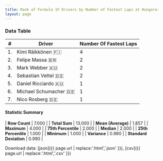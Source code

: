 ```yaml
---
title: Rank of Formula 1® Drivers by Number of Fastest Laps at Hungaroring
layout: page
---
```


<canvas id="chart" width="400" height="180"></canvas>
<script>
var data = {
    "datasets": [
        {
            "backgroundColor": [
                "#f3a935",
                "#f3a935",
                "#f3a935",
                "#f3a935",
                "#f3a935",
                "#f3a935",
                "#f3a935"
            ],
            "borderColor": [
                "#f68639",
                "#f68639",
                "#f68639",
                "#f68639",
                "#f68639",
                "#f68639",
                "#f68639"
            ],
            "borderWidth": 1,
            "data": [
                4.0,
                2.0,
                2.0,
                2.0,
                1.0,
                1.0,
                1.0
            ],
            "label": "Number Of Fastest Laps"
        }
    ],
    "labels": [
        "Kimi Räikkönen",
        "Felipe Massa",
        "Mark Webber",
        "Sebastian Vettel",
        "Daniel Ricciardo",
        "Michael Schumacher",
        "Nico Rosberg"
    ]
};
var options = {
  legend: {
    display: false
  },
  scales: {
    xAxes: [{
      ticks: {
        beginAtZero: true,
        maxRotation: 180,
        display: window.innerWidth > 800
      }
    }],
    yAxes: [{
      ticks: {
        beginAtZero: true
      }
    }]
  },
  onResize: function(chart, size) {
    chart.options.scales.xAxes[0].ticks.display = size.width > 800;
  }
};
var chart = new Chart("chart", {
    data: data,
    type: 'bar',
    options: options
});
</script>



### Data Table

| # | Driver | Number Of Fastest Laps |
|--|--|--|
| 1. | Kimi Räikkönen 🇫🇮 | 4 |
| 2. | Felipe Massa 🇧🇷 | 2 |
| 3. | Mark Webber 🇦🇺 | 2 |
| 4. | Sebastian Vettel 🇩🇪 | 2 |
| 5. | Daniel Ricciardo 🇦🇺 | 1 |
| 6. | Michael Schumacher 🇩🇪 | 1 |
| 7. | Nico Rosberg 🇩🇪 | 1 |

#### Statistic Summary

| **Row Count** | 7.000 |
| **Total Sum** | 13.000 |
| **Mean (Average)** | 1.857 |
| **Maximum** | 4.000 |
| **75th Percentile** | 2.000 |
| **Median** | 2.000 |
| **25th Percentile** | 1.000 |
| **Minimum** | 1.000 |
| **Variance** | 0.980 |
| **Standard Deviation** | 0.990 |

Download data: [json]({{ page.url | replace:'.html','.json' }}), [csv]({{ page.url | replace:'.html','.csv' }})
